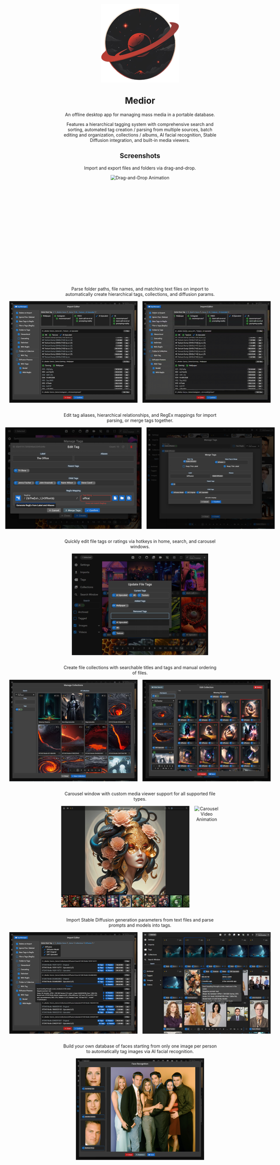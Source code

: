 <div align="center">
  <img src="_readme/Logo.png" alt="Logo" width="250" />
  <h1>Medior</h1>
</div>

<div align="center">
  <p>
  An offline desktop app for managing mass media in a portable database.
  </p>

  <p>Features a hierarchical tagging system with comprehensive search and sorting, automated tag creation / parsing from multiple sources, batch editing and organization, collections / albums, AI facial recognition, Stable Diffusion integration, and built-in media viewers.
  </p>
</div>

<div align="center">
  <h2>Screenshots</h2>
</div>

<div align="center">
  <p>Import and export files and folders via drag-and-drop.</p>

  <div style="display: flex; flex-flow: row nowrap; justify-content: center;">
    <img src="./_readme/Drag-and-Drop.gif" alt="Drag-and-Drop Animation" height="325" />
  </div>
</div>

<br />

<div align="center">
  <p>Parse folder paths, file names, and matching text files on import to automatically create hierarchical tags, collections, and diffusion params.</p>

  <div style="display: flex; flex-flow: row nowrap; justify-content: center;">
    <img src="./_readme/Imports-Hierarchical.png" alt="Hierarchical Imports Screenshot" height="325" style="margin-right: 1rem;" />
    <img src="./_readme/Imports-Hierarchical.gif" alt="Hierarchical Imports Animation" height="325" />
  </div>
</div>

<br />

<div align="center">
  <p>Edit tag aliases, hierarchical relationships, and RegEx mappings for import parsing, or merge tags together.</p>

  <div style="display: flex; flex-flow: row nowrap; justify-content: center;">
    <img src="./_readme/Tag-Editor.png" alt="Tag Editor Screenshot" height="325" style="margin-right: 1rem;" />
    <img src="./_readme/Merge-Tags.png" alt="Tag Merging Screenshot" height="325" />
  </div>
</div>

<br />

<div align="center">
  <p>Quickly edit file tags or ratings via hotkeys in home, search, and carousel windows.</p>

  <div style="display: flex; flex-flow: row nowrap; justify-content: center;">
    <img src="./_readme/File-Tags-Editor.png" alt="File Tags Editor Screenshot" height="325" />
  </div>
</div>

<br />

<div align="center">
  <p>Create file collections with searchable titles and tags and manual ordering of files.</p>
  <div style="display: flex; flex-flow: row nowrap; justify-content: center;">
    <img src="./_readme/Collection-Manager.png" alt="Collection Manager Screenshot" height="325" style="margin-right: 1rem;" />
    <img src="./_readme/Collection-Editor.png" alt="Collection Editor Screenshot" height="325" />
  </div>
</div>

<br />

<div align="center">
  <p>Carousel window with custom media viewer support for all supported file types.</p>

  <div style="display: flex; flex-flow: row nowrap; justify-content: center;">
    <img src="./_readme/Carousel-Thumb-Nav.png" alt="Carousel Thumb Navigator Screenshot" height="325" style="margin-right: 1rem;" />
    <img src="./_readme/Carousel-Video.gif" alt="Carousel Video Animation" height="325" />
  </div>
</div>

<br />

<div align="center">
  <p>Import Stable Diffusion generation parameters from text files and parse prompts and models into tags.</p>

  <div style="display: flex; flex-flow: row nowrap; justify-content: center;">
    <img src="./_readme/Diffusion-Params.png" alt="Diffusion Params Screenshot" height="325" style="margin-right: 1rem;" />
    <img src="./_readme/File-Tooltip-with-Diffusion-Params.png" alt="File Tooltip with Diffusion Params Screenshot" height="325" />
  </div>
</div>

<br />

<div align="center">
  <p>Build your own database of faces starting from only one image per person to automatically tag images via AI facial recognition.</p>

  <div style="display: flex; flex-flow: row nowrap; justify-content: center;">
    <img src="./_readme/Face-Recognition.png" alt="Face Recognition Screenshot" height="325" />
  </div>
</div>
